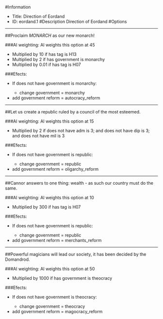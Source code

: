 #Information
 - Title: Direction of Eordand
 - ID: eordand.1
#Description
Direction of Eordand
#Options

___
##Proclaim $MONARCH$ as our new monarch!

###AI weighting:
AI weights this option at 45
 - Multiplied by 10 if has tag is H13
 - Multiplied by 2 if has government is monarchy
 - Multiplied by 0.01 if has tag is H07


###Efects:<ul><li>If does not have government is monarchy:</li><ul><li>change government = monarchy</li></ul><li>add government reform = autocracy_reform</li></ul>

___
##Let us create a republic ruled by a council of the most esteemed.

###AI weighting:
AI weights this option at 15
 - Multiplied by 2 if does not have adm is 3; and does not have dip is 3; and does not have mil is 3


###Efects:<ul><li>If does not have government is republic:</li><ul><li>change government = republic</li></ul><li>add government reform = oligarchy_reform</li></ul>

___
##Cannor answers to one thing: wealth - as such our country must do the same.

###AI weighting:
AI weights this option at 10
 - Multiplied by 300 if has tag is H07


###Efects:<ul><li>If does not have government is republic:</li><ul><li>change government = republic</li></ul><li>add government reform = merchants_reform</li></ul>

___
##Powerful magicians will lead our society, it has been decided by the Domandrod.

###AI weighting:
AI weights this option at 50
 - Multiplied by 1000 if has government is theocracy


###Efects:<ul><li>If does not have government is theocracy:</li><ul><li>change government = theocracy</li></ul><li>add government reform = magocracy_reform</li></ul>
